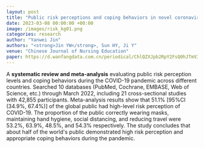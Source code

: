 ```yaml
---
layout: post
title: "Public risk perceptions and coping behaviors in novel coronavirus pneumonia outbreaks: a systematic review"
date: 2023-03-08 00:00:00 +00:00
image: /images/risk_kg01.png
categories: research
author: "Yanwei Jin"
authors: "<strong>Jin YW</strong>, Sun HY, Ji Y"
venue: "Chinese Journal of Nursing Education"
paper: https://d.wanfangdata.com.cn/periodical/ChlQZXJpb2RpY2FsQ0hJTmV3UzIwMjMxMjI2Eg96aGhsankyMDIzMDUwMTgaCG1pOW43MjZz
---
```

A **systematic review and meta-analysis** evaluating public risk perception levels and coping behaviors during the COVID-19 pandemic across different countries. Searched 10 databases (PubMed, Cochrane, EMBASE, Web of Science, etc.) through March 2022, including 21 cross-sectional studies with 42,855 participants. Meta-analysis results show that 51.1% [95%CI (34.9%, 67.4%)] of the global public had high-level risk perception of COVID-19. The proportion of the public correctly wearing masks, maintaining hand hygiene, social distancing, and reducing travel were 53.2%, 63.9%, 48.5%, and 54.3% respectively. The study concludes that about half of the world's public demonstrated high risk perception and appropriate coping behaviors during the pandemic.
